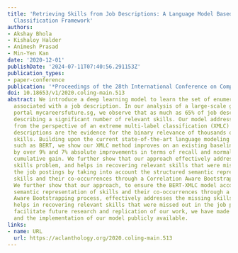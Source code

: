 ```yaml
---
title: 'Retrieving Skills from Job Descriptions: A Language Model Based Extreme Multi-label
  Classification Framework'
authors:
- Akshay Bhola
- Kishaloy Halder
- Animesh Prasad
- Min-Yen Kan
date: '2020-12-01'
publishDate: '2024-07-11T07:40:56.291153Z'
publication_types:
- paper-conference
publication: '*Proceedings of the 28th International Conference on Computational Linguistics*'
doi: 10.18653/v1/2020.coling-main.513
abstract: We introduce a deep learning model to learn the set of enumerated job skills
  associated with a job description. In our analysis of a large-scale government job
  portal mycareersfuture.sg, we observe that as much as 65% of job descriptions miss
  describing a significant number of relevant skills. Our model addresses this task
  from the perspective of an extreme multi-label classification (XMLC) problem, where
  descriptions are the evidence for the binary relevance of thousands of individual
  skills. Building upon the current state-of-the-art language modeling approaches
  such as BERT, we show our XMLC method improves on an existing baseline solution
  by over 9% and 7% absolute improvements in terms of recall and normalized discounted
  cumulative gain. We further show that our approach effectively addresses the missing
  skills problem, and helps in recovering relevant skills that were missed out in
  the job postings by taking into account the structured semantic representation of
  skills and their co-occurrences through a Correlation Aware Bootstrapping process.
  We further show that our approach, to ensure the BERT-XMLC model accounts for structured
  semantic representation of skills and their co-occurrences through a Correlation
  Aware Bootstrapping process, effectively addresses the missing skills problem, and
  helps in recovering relevant skills that were missed out in the job postings. To
  facilitate future research and replication of our work, we have made the dataset
  and the implementation of our model publicly available.
links:
- name: URL
  url: https://aclanthology.org/2020.coling-main.513
---
```


